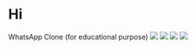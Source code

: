 # Hi
WhatsApp Clone (for educational purpose)
![](https://user-images.githubusercontent.com/44873465/53300455-99cae800-3858-11e9-976d-958016c0e279.png)
![](https://user-images.githubusercontent.com/44873465/53300502-41481a80-3859-11e9-9fb7-68117810e18b.png)
![](https://user-images.githubusercontent.com/44873465/53300503-473dfb80-3859-11e9-89f5-4631594d40f0.png)
![](https://user-images.githubusercontent.com/44873465/53300506-4a38ec00-3859-11e9-969c-0a9fa4b4438f.png)


